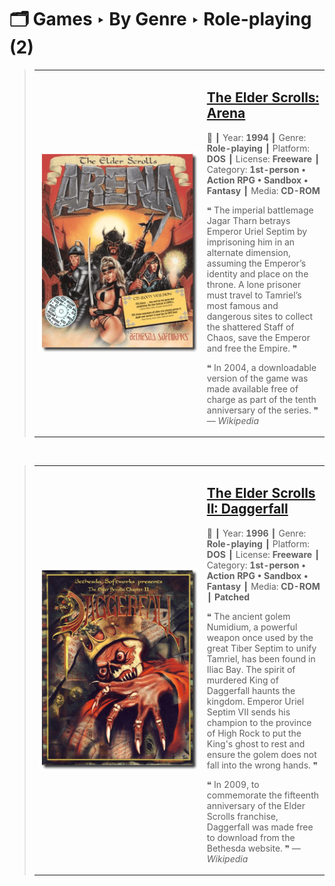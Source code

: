 # 🗂️ Games ‣ By Genre ‣ Role-playing (2)

> <table><tr><td width="255">
>
> ![](../../../All%20Programs/Games/The%20Elder%20Scrolls%20-%20Arena/Thumbnail.png 'The Elder Scrolls: Arena')
>
> </td>
>
> <td>
>
> ## [The Elder Scrolls: Arena](../../../All%20Programs/Games/The%20Elder%20Scrolls%20-%20Arena/README.md)
>
> 📌 ┃ Year: **1994** ┃ Genre: **Role-playing** ┃ Platform: **DOS** ┃ License: **Freeware** ┃ Category: **1st-person • Action RPG • Sandbox • Fantasy** ┃ Media: **CD-ROM** 
>
> ❝ The imperial battlemage Jagar Tharn betrays Emperor Uriel Septim by imprisoning him in an alternate dimension, assuming the Emperor’s identity and place on the throne. A lone prisoner must travel to Tamriel’s most famous and dangerous sites to collect the shattered Staff of Chaos, save the Emperor and free the Empire. ❞
>
> ❝ In 2004, a downloadable version of the game was made available free of charge as part of the tenth anniversary of the series. ❞ — *Wikipedia*
>
>
> </td></tr></table>

&nbsp;

> <table><tr><td width="255">
>
> ![](../../../All%20Programs/Games/The%20Elder%20Scrolls%202%20-%20Daggerfall/Thumbnail.png 'The Elder Scrolls II: Daggerfall')
>
> </td>
>
> <td>
>
> ## [The Elder Scrolls II: Daggerfall](../../../All%20Programs/Games/The%20Elder%20Scrolls%202%20-%20Daggerfall/README.md)
>
> 📌 ┃ Year: **1996** ┃ Genre: **Role-playing** ┃ Platform: **DOS** ┃ License: **Freeware** ┃ Category: **1st-person • Action RPG • Sandbox • Fantasy** ┃ Media: **CD-ROM** ┃ **Patched** 
>
> ❝ The ancient golem Numidium, a powerful weapon once used by the great Tiber Septim to unify Tamriel, has been found in Iliac Bay. The spirit of murdered King of Daggerfall haunts the kingdom. Emperor Uriel Septim VII sends his champion to the province of High Rock to put the King's ghost to rest and ensure the golem does not fall into the wrong hands. ❞
>
> ❝ In 2009, to commemorate the fifteenth anniversary of the Elder Scrolls franchise, Daggerfall was made free to download from the Bethesda website. ❞ — *Wikipedia*
>
>
> </td></tr></table>

&nbsp;

